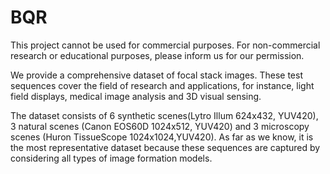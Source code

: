 # BQR
This project cannot be used for commercial purposes. For non-commercial research or educational purposes, please inform us for our permission.

We provide a comprehensive dataset of focal stack images. These test sequences cover the field of research and applications, for instance, light field displays, medical image analysis and 3D visual sensing.

The dataset consists of 6 synthetic scenes(Lytro Illum 624x432, YUV420), 3 natural scenes (Canon EOS60D 1024x512, YUV420) and 3 microscopy scenes (Huron TissueScope 1024x1024,YUV420). As far as we know, it is the most representative dataset because these sequences are captured by considering all types of image formation models. 
